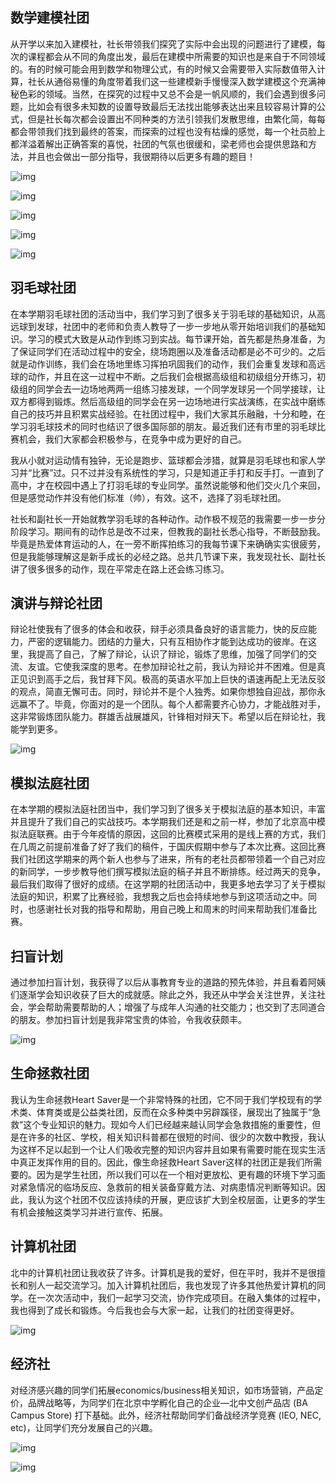 ## 数学建模社团

从开学以来加入建模社，社长带领我们探究了实际中会出现的问题进行了建模，每次的课程都会从不同的角度出发，最后在建模中所需要的知识也是来自于不同领域的。有的时候可能会用到数学和物理公式，有的时候又会需要带入实际数值带入计算，社长从通俗易懂的角度带着我们这一些建模新手慢慢深入数学建模这个充满神秘色彩的领域。当然，在探究的过程中又总不会是一帆风顺的，我们会遇到很多问题，比如会有很多未知数的设置导致最后无法找出能够表达出来且较容易计算的公式，但是社长每次都会设置出不同种类的方法引领我们发散思维，由繁化简，每每都会带领我们找到最终的答案，而探索的过程也没有枯燥的感觉，每一个社员脸上都洋溢着解出正确答案的喜悦，社团的气氛也很缓和，梁老师也会提供思路和方法，并且也会做出一部分指导，我很期待以后更多有趣的题目！

![img](建模1.webp)

![img](建模2.webp)

![img](建模3.webp)

![img](建模4.webp)

![img](建模5.webp)

## 羽毛球社团

在本学期羽毛球社团的活动当中，我们学习到了很多关于羽毛球的基础知识，从高远球到发球，社团中的老师和负责人教导了一步一步地从零开始培训我们的基础知识。学习的模式大致是从动作到练习到实战。每节课开始，首先都是热身准备，为了保证同学们在活动过程中的安全，绕场跑圈以及准备活动都是必不可少的。之后就是动作训练，我们会在场地里练习挥拍巩固我们的动作，我们会重复发球和高远球的动作，并且在这一过程中不断。之后我们会根据高级组和初级组分开练习，初级组的同学会去一边场地两两一组练习接发球，一个同学发球另一个同学接球，让双方都得到锻炼。然后高级组的同学会在另一边场地进行实战演练，在实战中磨练自己的技巧并且积累实战经验。在社团过程中，我们大家其乐融融，十分和睦，在学习羽毛球技术的同时也结识了很多国际部的朋友。最近我们还有市里的羽毛球比赛机会，我们大家都会积极参与，在竞争中成为更好的自己。

我从小就对运动情有独钟，无论是跑步、篮球都会涉猎，就算是羽毛球也和家人学习并“比赛”过。只不过并没有系统性的学习，只是知道正手打和反手打。一直到了高中，才在校园中遇上了打羽毛球的专业同学。虽然说能够和他们交火几个来回，但是感觉动作并没有他们标准（帅），有效。这不，选择了羽毛球社团。

社长和副社长一开始就教学羽毛球的各种动作。动作极不规范的我需要一步一步分阶段学习。期间有的动作总是改不过来，但教我的副社长悉心指导，不断鼓励我。毕竟是热爱体育运动的人，在一旁不断挥拍练习的我每节课下来确确实实很疲劳，但是我能够理解这是新手成长的必经之路。总共几节课下来，我发现社长、副社长讲了很多很多的动作，现在平常走在路上还会练习练习。

## 演讲与辩论社团

辩论社使我有了很多的体会和收获，辩手必须具备良好的语言能力，快的反应能力，严密的逻辑能力。团结的力量大，只有互相协作才能到达成功的彼岸。在这里，我提高了自己，了解了辩论，认识了辩论，锻炼了思维，加强了同学们的交流、友谊。它使我深度的思考。在参加辩论社之前，我认为辩论并不困难。但是真正见识到高手之后，我甘拜下风。极高的英语水平加上巨快的语速再配上无法反驳的观点，简直无懈可击。同时，辩论并不是个人独秀。如果你想独自迎战，那你永远赢不了。毕竟，你面对的是一个团队。每个人都需要齐心协力，才能战胜对手，这非常锻炼团队能力。群雄舌战展雄风，针锋相对辩天下。希望以后在辩论社，我能学到更多。

![img](辩论1.webp)

## 模拟法庭社团

在本学期的模拟法庭社团当中，我们学习到了很多关于模拟法庭的基本知识，丰富并且提升了我们自己的实战技巧。本学期我们还是和之前一样，参加了北京高中模拟法庭联赛。由于今年疫情的原因，这回的比赛模式采用的是线上赛的方式，我们在几周之前提前准备了好了我们的稿件，于国庆假期中参与了本次比赛。这回比赛我们社团这学期来的两个新人也参与了进来，所有的老社员都带领着一个自己对应的新同学，一步步教导他们撰写模拟法庭的稿子并且不断排练。经过两天的竞争，最后我们取得了很好的成绩。在这学期的社团活动中，我更多地去学习了关于模拟法庭的知识，积累了比赛经验，我想我之后也会持续地参与到这项活动之中。同时，也感谢社长对我的指导和帮助，用自己晚上和周末的时间来帮助我们准备比赛。

## 扫盲计划

通过参加扫盲计划，我获得了以后从事教育专业的道路的预先体验，并且看着阿姨们逐渐学会知识收获了巨大的成就感。除此之外，我还从中学会关注世界，关注社会，学会帮助需要帮助的人；增强了与成年人沟通的社交能力；也交到了志同道合的朋友。参加扫盲计划是我非常宝贵的体验，令我收获颇丰。

![img](扫盲.webp)

## 生命拯救社团

我认为生命拯救Heart Saver是一个非常特殊的社团，它不同于我们学校现有的学术类、体育类或是公益类社团，反而在众多种类中另辟蹊径，展现出了独属于“急救”这个专业知识的魅力。现如今人们已经越来越认同学会急救措施的重要性，但是在许多的社区、学校，相关知识科普都在很短的时间、很少的次数中教授，我认为这样不足以起到一个让人们吸收完整的知识内容并且如果有需要时能在现实生活中真正发挥作用的目的。因此，像生命拯救Heart Saver这样的社团正是我们所需要的。因为是学生社团，所以我们可以在一个相对更放松、更有趣的环境下学习面对紧急情况的临场反应、急救前的相关装备穿戴方法、对病患情况判断等知识。因此，我认为这个社团不仅应该持续的开展，更应该扩大到全校层面，让更多的学生有机会接触这类学习并进行宣传、拓展。

## 计算机社团

北中的计算机社团让我收获了许多。计算机是我的爱好，但在平时，我并不是很擅长和别人一起交流学习。加入计算机社团后，我也发现了许多其他热爱计算机的同学。在一次次活动中，我们一起学习交流，协作完成项目。在融入集体的过程中，我也得到了成长和锻炼。今后我也会与大家一起，让我们的社团变得更好。

![img](计算机1.webp)

## 经济社

对经济感兴趣的同学们拓展economics/business相关知识，如市场营销，产品定价，品牌战略等，为同学们在北京中学孵化自己的企业—北中文创产品店 (BA Campus Store) 打下基础。此外，经济社帮助同学们备战经济学竞赛 (IEO, NEC, etc)，让同学们充分发展自己的兴趣。

![img](经济1.webp)

![img](经济2.webp)
